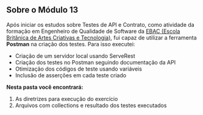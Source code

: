 ## Sobre o Módulo 13

Após iniciar os estudos sobre Testes de API e Contrato, como atividade da formação em Engenheiro de Qualidade de Software da [EBAC (Escola Britânica de Artes Criativas e Tecnologia)](https://ebaconline.com.br/engenheiro-de-qualidade), fui capaz de utilizar a ferramenta **Postman** na criação dos testes. Para isso executei:

* Criação de um servidor local usando ServeRest
* Criação dos testes no Postman seguindo documentação da API
* Otimização dos códigos de teste usando variáveis
* Inclusão de asserções em cada teste criado
  
__Nesta pasta você encontrará:__

1. As diretrizes para execução do exercício
2. Arquivos com collections e resultado dos testes executados
